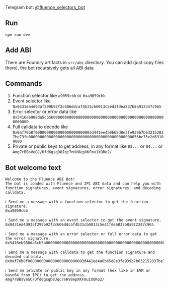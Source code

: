 Telegram bot: [@fluence_selectors_bot](https://t.me/fluence_selectors_bot)

## Run
`npm run dev`

## Add ABI
There are Foundry artifacts in `src/abi` directory. You can add (just copy files there), the bot recursively gets all ABI data

## Commands
1) Function selector like `a9059cbb` or `0xa9059cbb`
2) Event selector like `0x0431ea4d93af299b92f2c606ddcaf4b31cb0013c5ed1fdea837b8a912347c965`
3) Error selector or error data like `0x5416eb988da5cb5b00000000000000000000000000000000000000000000000000000000`
4) Full calldata to decode like `0x0af76b8f0000000000000000000000003d441ee4a0b65d8e3fe939b7b632152837be73fe0000000000000000000000000000000000000000000000056bc75e2d63100000`
5) Private or public keys to get address, in any format like `03...` or `04...` or `Amg7rBBsVeGC/Ufd6gsgD8Jqc7nHV8epXKFmu1XORo2/`

## Bot welcome text
```
Welcome to the Fluence ABI Bot!
The bot is loaded with Fluence and IPC ABI data and can help you with function signatures, event signatures, error signatures, and decoding calldata.

ℹ️ Send me a message with a function selector to get the function signature.
0xa9059cbb

ℹ️ Send me a message with an event selector to get the event signature.
0x0431ea4d93af299b92f2c606ddcaf4b31cb0013c5ed1fdea837b8a912347c965

ℹ️ Send me a message with an error selector or full error data to get the error signature.
0x5416eb988da5cb5b00000000000000000000000000000000000000000000000000000000

ℹ️ Send me a message with calldata to get the function signature and decoded calldata.
0x0af76b8f0000000000000000000000003d441ee4a0b65d8e3fe939b7b632152837be73fe0000000000000000000000000000000000000000000000056bc75e2d63100000

ℹ️ Send me private or public key in any format (hex like in EVM or base64 from IPC) to get the address.
Amg7rBBsVeGC/Ufd6gsgD8Jqc7nHV8epXKFmu1XORo2/
```
